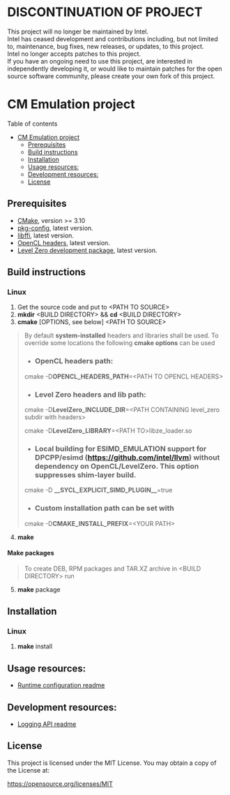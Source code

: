 # DISCONTINUATION OF PROJECT #  
This project will no longer be maintained by Intel.  
Intel has ceased development and contributions including, but not limited to, maintenance, bug fixes, new releases, or updates, to this project.  
Intel no longer accepts patches to this project.  
 If you have an ongoing need to use this project, are interested in independently developing it, or would like to maintain patches for the open source software community, please create your own fork of this project.  
  
# CM Emulation project 

 Table of contents

- [CM Emulation project](#cm-emulation-project)
  - [Prerequisites](#prerequisites)
  - [Build instructions](#build-instructions)
  - [Installation](#installation)
  - [Usage resources:](#usage-resources)
  - [Development resources:](#development-resources)
  - [License](#license)

## Prerequisites 

- [CMake](https://cmake.org/), version >= 3.10
- [pkg-config](https://github.com/freedesktop/pkg-config), latest version.
- [libffi](https://github.com/libffi/libffi), latest version.
- [OpenCL headers](https://github.com/KhronosGroup/OpenCL-Headers), latest version.
- [Level Zero development package](https://github.com/intel/compute-runtime/releases), latest version.



## Build instructions
### Linux
1. Get the source code and put to \<PATH TO SOURCE>
2. **mkdir** \<BUILD DIRECTORY> && **cd** \<BUILD DIRECTORY>
3. **cmake** [OPTIONS, see below] \<PATH TO SOURCE>

> By default **system-installed** headers and libraries shall be used. 
> To override some locations the following **cmake options** can be used
>
> - ### OpenCL headers path:
> cmake -D**OPENCL_HEADERS_PATH**=\<PATH TO OPENCL HEADERS>
>
> - ### Level Zero headers and lib path:
>
> cmake -D**LevelZero_INCLUDE_DIR**=\<PATH CONTAINING level_zero subdir with headers>
>
> cmake -D**LevelZero_LIBRARY**=\<PATH TO>libze_loader.so
>
> - ### Local building for ESIMD_EMULATION support for DPCPP/esimd (https://github.com/intel/llvm) without dependency on OpenCL/LevelZero. This option suppresses shim-layer build.
>
> cmake -D **\_\_SYCL_EXPLICIT_SIMD_PLUGIN\_\_**=true
>
> - ### Custom installation path can be set with 
>
> cmake -D**CMAKE_INSTALL_PREFIX**=\<YOUR PATH>

4. **make**

#### Make packages

> To create DEB, RPM packages and TAR.XZ archive in \<BUILD DIRECTORY> run

5. **make** package

## Installation
### Linux

1. **make** install

## Usage resources: 

- [Runtime configuration readme](README_CONFIG.md)


## Development resources:

- [Logging API readme](README_LOGGING.md)

## License

This project is licensed under the MIT License. You may obtain a copy of the License at:

https://opensource.org/licenses/MIT

